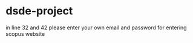 # dsde-project
in line 32 and 42
please enter your own email and password for entering scopus website